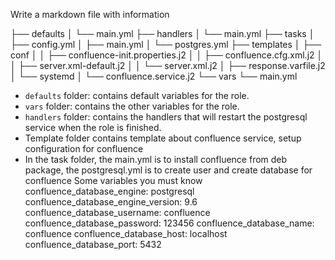 Write a markdown file with information

├── defaults
│   └── main.yml
├── handlers
│   └── main.yml
├── tasks
│   ├── config.yml
│   ├── main.yml
│   └── postgres.yml
├── templates
│   ├── conf
│   │   ├── confluence-init.properties.j2
│   │   ├── confluence.cfg.xml.j2
│   │   ├── server.xml-default.j2
│   │   └── server.xml.j2
│   ├── response.varfile.j2
│   └── systemd
│       └── confluence.service.j2
└── vars
    └── main.yml


- ```defaults``` folder: contains default variables for the role.
- ```vars``` folder: contains the other variables for the role.
- ```handlers``` folder: contains the handlers that will restart the postgresql service when the role is finished.
- Template folder contains template about confluence service, setup configuration for confluence
- In the task folder, the main.yml is to install confluence from deb package, the postgresql.yml is to create user and create database for confluence
Some variables you must know 
confluence_database_engine: postgresql
confluence_database_engine_version: 9.6
confluence_database_username: confluence
confluence_database_password: 123456
confluence_database_name: confluence
confluence_database_host: localhost
confluence_database_port: 5432